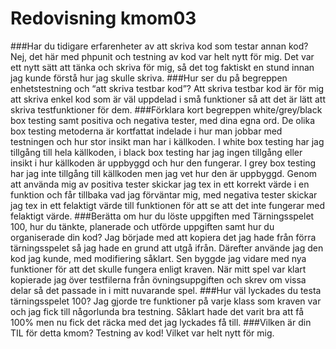 ---
---
Redovisning kmom03
=========================

###Har du tidigare erfarenheter av att skriva kod som testar annan kod?
Nej, det här med phpunit och testning av kod var helt nytt för mig. Det var ett nytt sätt att tänka och skriva för mig, så det 
tog faktiskt en stund innan jag kunde förstå hur jag skulle skriva.
###Hur ser du på begreppen enhetstestning och “att skriva testbar kod”?
Att skriva testbar kod är för mig att skriva enkel kod som är väl uppdelad i små funktioner så att det är lätt att skriva testfunktioner 
för dem.
###Förklara kort begreppen white/grey/black box testing samt positiva och negativa tester, med dina egna ord.
De olika box testing metoderna är kortfattat indelade i hur man jobbar med testningen och hur stor insikt man har i källkoden. 
I white box testing har jag tillgång till hela källkoden, i black box testing har jag ingen tillgång eller insikt i hur källkoden är uppbyggd och hur den fungerar. I grey box testing har jag inte tillgång till källkoden men jag vet hur den är uppbyggd. Genom att använda mig av positiva tester skickar jag tex in ett korrekt värde i en funktion och får tillbaka vad jag förväntar mig, med negativa tester skickar jag tex in ett felaktigt värde till funktionen för att se att det inte fungerar med felaktigt värde. 
###Berätta om hur du löste uppgiften med Tärningsspelet 100, hur du tänkte, planerade och utförde uppgiften samt hur du organiserade din kod?
Jag började med att kopiera det jag hade från förra tärningsspelet så jag hade en grund att utgå ifrån. Därefter använde jag den kod jag kunde, med modifiering såklart. Sen byggde jag vidare med nya funktioner för att det skulle fungera enligt kraven. När mitt spel var klart kopierade jag över testfilerna från övningsuppgiften och skrev om vissa delar så det passade in i mitt nuvarande spel.
###Hur väl lyckades du testa tärningsspelet 100?
Jag gjorde tre funktioner på varje klass som kraven var och jag fick till någorlunda bra testning. Såklart hade det varit bra att få 100% men nu fick det räcka med det jag lyckades få till.
###Vilken är din TIL för detta kmom?
Testning av kod! Vilket var helt nytt för mig.
